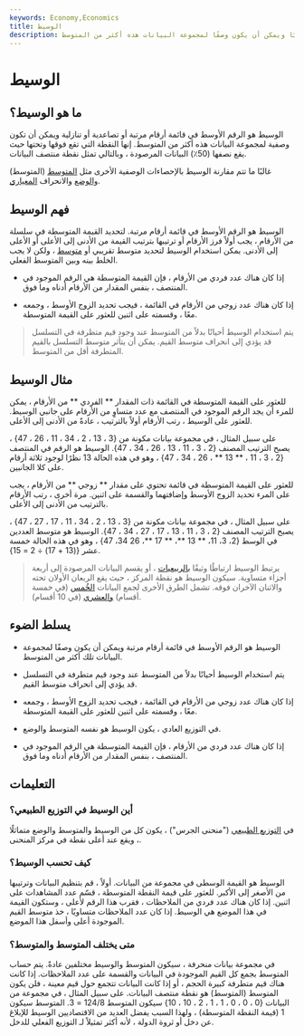 ```yaml
---
keywords: Economy,Economics
title: الوسيط
description: الوسيط هو الرقم الأوسط في قائمة أرقام مرتبة أو تصاعديًا أو تنازليًا ويمكن أن يكون وصفًا لمجموعة البيانات هذه أكثر من المتوسط.
---
```


# الوسيط
## ما هو الوسيط؟

الوسيط هو الرقم الأوسط في قائمة أرقام مرتبة أو تصاعدية أو تنازلية ويمكن أن تكون وصفية لمجموعة البيانات هذه أكثر من المتوسط. إنها النقطة التي تقع فوقها وتحتها حيث يقع نصفها (50٪) البيانات المرصودة ، وبالتالي تمثل نقطة منتصف البيانات.

غالبًا ما تتم مقارنة الوسيط بالإحصاءات الوصفية الأخرى مثل [المتوسط](/mean) (المتوسط) [والوضع](/mode) والانحراف [المعياري](/standarddeviation).

## فهم الوسيط

الوسيط هو الرقم الأوسط في قائمة أرقام مرتبة. لتحديد القيمة المتوسطة في سلسلة من الأرقام ، يجب أولاً فرز الأرقام أو ترتيبها بترتيب القيمة من الأدنى إلى الأعلى أو الأعلى إلى الأدنى. يمكن استخدام الوسيط لتحديد متوسط تقريبي أو [متوسط](/mean) ، ولكن لا يجب الخلط بينه وبين المتوسط الفعلي.

- إذا كان هناك عدد فردي من الأرقام ، فإن القيمة المتوسطة هي الرقم الموجود في المنتصف ، بنفس المقدار من الأرقام أدناه وما فوق.

- إذا كان هناك عدد زوجي من الأرقام في القائمة ، فيجب تحديد الزوج الأوسط ، وجمعه معًا ، وقسمته على اثنين للعثور على القيمة المتوسطة.

> يتم استخدام الوسيط أحيانًا بدلاً من المتوسط عند وجود قيم متطرفة في التسلسل قد يؤدي إلى انحراف متوسط القيم. يمكن أن يتأثر متوسط التسلسل بالقيم المتطرفة أقل من المتوسط.

>

## مثال الوسيط

للعثور على القيمة المتوسطة في القائمة ذات المقدار ** الفردي ** من الأرقام ، يمكن للمرء أن يجد الرقم الموجود في المنتصف مع عدد متساوٍ من الأرقام على جانبي الوسيط. للعثور على الوسيط ، رتب الأرقام أولاً بالترتيب ، عادةً من الأدنى إلى الأعلى.

على سبيل المثال ، في مجموعة بيانات مكونة من {3 ، 13 ، 2 ، 34 ، 11 ، 26 ، 47} ، يصبح الترتيب المصنف {2 ، 3 ، 11 ، 13 ، 26 ، 34 ، 47}. الوسيط هو الرقم في المنتصف {2 ، 3 ، 11 ، ** 13 ** ، 26 ، 34 ، 47} ، وهو في هذه الحالة 13 نظرًا لوجود ثلاثة أرقام على كلا الجانبين.

للعثور على القيمة المتوسطة في قائمة تحتوي على مقدار ** زوجي ** من الأرقام ، يجب على المرء تحديد الزوج الأوسط وإضافتهما والقسمة على اثنين. مرة أخرى ، رتب الأرقام بالترتيب من الأدنى إلى الأعلى.

على سبيل المثال ، في مجموعة بيانات مكونة من {3 ، 13 ، 2 ، 34 ، 11 ، 17 ، 27 ، 47} ، يصبح الترتيب المصنف {2 ، 3 ، 11 ، 13 ، 17 ، 27 ، 34 ، 47}. الوسيط هو متوسط العددين في الوسط {2، 3، 11، ** 13 **، ** 17 **، 26 34، 47} ، وهو في هذه الحالة خمسة عشر {(13 + 17) ÷ 2 = 15}.

> يرتبط الوسيط ارتباطًا وثيقًا [بالربيعيات](/quartile) ، أو يقسم البيانات المرصودة إلى أربعة أجزاء متساوية. سيكون الوسيط هو نقطة المركز ، حيث يقع الربعان الأولان تحته والاثنان الآخران فوقه. تشمل الطرق الأخرى لجمع البيانات [الخُمس](/quintile) (في خمسة أقسام) [والعشري](/decile) (في 10 أقسام).

>

## يسلط الضوء

- الوسيط هو الرقم الأوسط في قائمة أرقام مرتبة ويمكن أن يكون وصفًا لمجموعة البيانات تلك أكثر من المتوسط.

- يتم استخدام الوسيط أحيانًا بدلاً من المتوسط عند وجود قيم متطرفة في التسلسل قد يؤدي إلى انحراف متوسط القيم.

- إذا كان هناك عدد زوجي من الأرقام في القائمة ، فيجب تحديد الزوج الأوسط ، وجمعه معًا ، وقسمته على اثنين للعثور على القيمة المتوسطة.

- في التوزيع العادي ، يكون الوسيط هو نفسه المتوسط والوضع.

- إذا كان هناك عدد فردي من الأرقام ، فإن القيمة المتوسطة هي الرقم الموجود في المنتصف ، بنفس المقدار من الأرقام أدناه وما فوق.

## التعليمات

### أين الوسيط في التوزيع الطبيعي؟

في [التوزيع الطبيعي](/normaldistribution) ("منحنى الجرس") ، يكون كل من الوسيط والمتوسط والوضع متماثلًا ، ويقع عند أعلى نقطة في مركز المنحنى.

### كيف تحسب الوسيط؟

الوسيط هو القيمة الوسطى في مجموعة من البيانات. أولاً ، قم بتنظيم البيانات وترتيبها من الأصغر إلى الأكبر. للعثور على قيمة النقطة المتوسطة ، قسّم عدد المشاهدات على اثنين. إذا كان هناك عدد فردي من الملاحظات ، فقرب هذا الرقم لأعلى ، وستكون القيمة في هذا الموضع هي الوسيط. إذا كان عدد الملاحظات متساويًا ، خذ متوسط القيم الموجودة أعلى وأسفل هذا الموضع.

### متى يختلف المتوسط والمتوسط؟

في مجموعة بيانات منحرفة ، سيكون المتوسط والوسيط مختلفين عادةً. يتم حساب المتوسط بجمع كل القيم الموجودة في البيانات والقسمة على عدد الملاحظات. إذا كانت هناك قيم متطرفة كبيرة الحجم ، أو إذا كانت البيانات تتجمع حول قيم معينة ، فلن يكون المتوسط (المتوسط) هو نقطة منتصف البيانات. على سبيل المثال ، في مجموعة من البيانات {0 ، 0 ، 0 ، 1 ، 1 ، 2 ، 10 ، 10} سيكون المتوسط 124/8 = 3. المتوسط سيكون 1 (قيمة النقطة المتوسطة) ، ولهذا السبب يفضل العديد من الاقتصاديين الوسيط للإبلاغ عن دخل أو ثروة الدولة ، لأنه أكثر تمثيلاً لـ التوزيع الفعلي للدخل.

